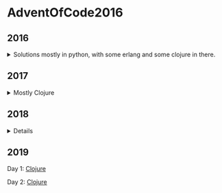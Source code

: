 # AdventOfCode2016

## 2016

<details>
	<summary>Solutions mostly in python, with some erlang and some clojure in there.</summary>
Day 1: [Python](2016/1/map.py)

Day 2: [Python](2016/2/code.py) [Erlang](2016/2/src/part2.erl) [Erlang - Fancy](2016/2/src/p2dirg.erl)

Day 3: [Python](2016/3/run.py) [Erlang](2016/3/src/day3.erl)

Day 4: [Python](2016/4/decode.py) [Erlang](2016/4/src/day4.erl)

Day 5: [Python](2016/5/run.py) [Python - Multiprocessor](2016/5/run2.py)

Day 6: [Python](2016/6/run.py)

Day 7: [Python](2016/7/run.py)

Day 8: [Python](2016/8/run.py)

Day 9: [Python - Part 1](2016/9/run.py) [Python - Part 2](2016/9/run2.py)

Day 10: [Python](2016/0/run.py)

Day 11: [Python](2016/11/run.py)

Day 12: [Python](2016/12/run.py) [Python - Optimized](2016/12/run2.py)

Day 13: [Python](2016/13/run.py)

Day 14: [Python](2016/14/run.py)

Day 15: [Clojure](2016/Clojure/src/day15.clj)

Day 16: [Clojure](2016/Clojure/src/day16.clj)

Day 17: [Clojure](2016/Clojure/src/day17.clj)

Day 18: [Clojure](2016/Clojure/src/day18.clj)

Day 19: [Clojure - Part 1 only](2016/Clojure/src/day19.clj)

Day 20: [Clojure](2016/Clojure/src/day20.clj)
</details>

## 2017

<details>
  <summary>Mostly Clojure</summary>

Day 1: [Python](2017/1/run.py) [Clojure](2017/aoc2017/src/aoc2017/1.clj)

Day 2: [Clojure](2017/aoc2017/src/aoc2017/2.clj)

Day 4: [Clojure](2017/aoc2017/src/aoc2017/4.clj)

Day 5: [Clojure](2017/aoc2017/src/aoc2017/5.clj)

Day 6: [Clojure](2017/aoc2017/src/aoc2017/6.clj)

Day 7: [Clojure](2017/aoc2017/src/aoc2017/7.clj)

Day 8: [Clojure](2017/aoc2017/src/aoc2017/8.clj)

Day 9: [Clojure](2017/aoc2017/src/aoc2017/9.clj)

Day 10: [Clojure](2017/aoc2017/src/aoc2017/10.clj)

Day 11: [Clojure](2017/aoc2017/src/aoc2017/11.clj)

</details>

## 2018

<details>

Day 1: [Clojure](2018/aoc2018/src/aoc2018/1.clj)

Day 2: [Clojure](2018/aoc2018/src/aoc2018/2.clj)

Day 3: [Clojure](2018/aoc2018/src/aoc2018/3.clj)

</details>

## 2019

Day 1: [Clojure](2019/aoc2019/src/aoc2019/1.clj)

Day 2: [Clojure](2019/aoc2019/src/aoc2019/2.clj)
